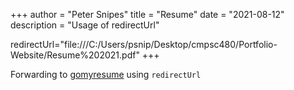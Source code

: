 +++
author = "Peter Snipes"
title = "Resume"
date = "2021-08-12"
description = "Usage of redirectUrl"

redirectUrl="file:///C:/Users/psnip/Desktop/cmpsc480/Portfolio-Website/Resume%202021.pdf"
+++

Forwarding to [gomyresume](file:///C:/Users/psnip/Desktop/cmpsc480/Portfolio-Website/Resume%202021.pdf) using `redirectUrl`
